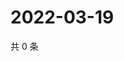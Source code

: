 # 2022-03-19

共 0 条

<!-- BEGIN WEIBO -->
<!-- 最后更新时间 Sat Mar 19 2022 19:00:47 GMT+0800 (China Standard Time) -->

<!-- END WEIBO -->
